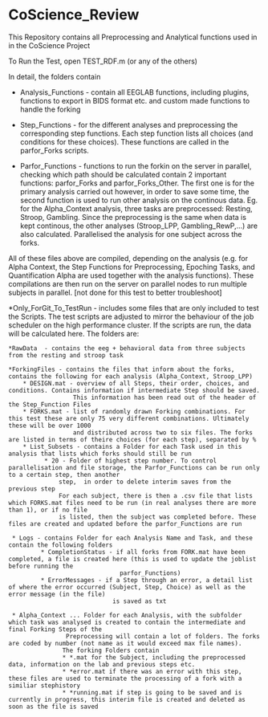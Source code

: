 # CoScience_Review

This Repository contains all Preprocessing and Analytical functions used in in the CoScience Project


To Run the Test, open TEST_RDF.m (or any of the others)

In detail, the folders contain
* Analysis_Functions - contain all EEGLAB functions, including plugins, functions to export in BIDS format etc.
                       and custom made functions to handle the forking

* Step_Functions - for the different analyses and preprocessing the corresponding step functions. 
                    Each step function lists all choices (and conditions for these choices). These functions are called in the parfor_Forks scripts. 

* Parfor_Functions - functions to run the forkin on the server in parallel, checking which path should be calculated
                    contain 2 important functions: parfor_Forks and parfor_Forks_Other. The first one is for the primary analysis carried out
                    however, in order to save some time, the second function is used to run other analysis on the continous data. Eg. for the Alpha_Context analysis,
                    three tasks are preprocessed: Resting, Stroop, Gambling. Since the preprocessing is the same when data is kept continous, the other analyses 
                     (Stroop_LPP,
                    Gambling_RewP,...) are also calculated. Parallelised the analysis for one subject across the forks. 

All of these files above are compiled, depending on the analysis (e.g. for Alpha Context, the Step Functions for Preprocessing, Epoching Tasks, and Quantification Alpha are used together with the analysis functions). These compilations are then run on the server on parallel nodes to run multiple subjects in parallel. [not done for this test to better troubleshoot]


*Only_ForGit_To_TestRun - includes some files that are only included to test the Scripts. The test scripts are adjusted to mirror the behaviour of the job scheduler on 
                        the high performance cluster. If the scripts are run, the data will be calculated here. The folders are:
                        
    *RawData  - contains the eeg + behavioral data from three subjects from the resting and stroop task
    
    *ForkingFiles - contains the files that inform about the forks, contains the following for each analysis (Alpha_Context, Stroop_LPP)
        * DESIGN.mat - overview of all Steps, their order, choices, and conditions. Contains information if intermediate Step should be saved.
                      This information has been read out of the header of the Step_Function Files
        * FORKS.mat - list of randomly drawn Forking combinations. For this test these are only 75 very different combinations. Ultimately these will be over 1000
                      and distributed across two to six files. The forks are listed in terms of theire choices (for each step), separated by %
        * List_Subsets - contains a Folder for each Task used in this analysis that lists which forks should still be run
              * 20 - Folder of highest step number. To control parallelisation and file storage, the Parfor_Functions can be run only to a certain step, then another
                  step,  in order to delete interim saves from the previous step
                  For each subject, there is then a .csv file that lists which FORKS.mat files need to be run (in real analyses there are more than 1), or if no file
                  is listed, then the subject was completed before. These files are created and updated before the parfor_Functions are run
                  
     * Logs - contains Folder for each Analysis Name and Task, and these contain the following folders
             * CompletionStatus - if all forks from FORK.mat have been completed, a file is created here (this is used to update the joblist before running the
                                   parfor_Functions)
             * ErrorMessages - if a Step through an error, a detail list of where the error occurred (Subject, Step, Choice) as well as the error message (in the file)
                                 is saved as txt
                                 
     * Alpha_Context ... Folder for each Analysis, with the subfolder which task was analysed is created to contain the intermediate and final Forking Steps of the     
                    Preprocessing will contain a lot of folders. The forks are coded by number (not name as it would exceed max file names).
                   The forking Folders contain
                   * *.mat for the Subject, including the preprocessed data, information on the lab and previous steps etc.
                   * *error.mat if there was an error with this step, these files are used to terminate the processing of a fork with a similiar stephistory
                   * *running.mat if step is going to be saved and is currently in progress, this interim file is created and deleted as soon as the file is saved
          
         
                     
                      
